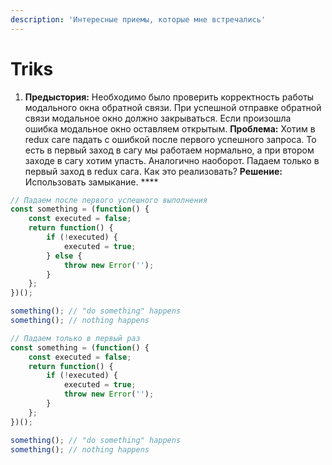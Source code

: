 ```yaml
---
description: 'Интересные приемы, которые мне встречались'
---
```


# Triks

1. **Предыстория:**  Необходимо было проверить корректность работы модального окна обратной связи. При успешной отправке обратной связи модальное окно должно закрываться. Если произошла ошибка модальное окно оставляем открытым.  **Проблема:**  Хотим в redux саге падать с ошибкой после первого успешного запроса. То есть в первый заход в сагу мы работаем нормально, а при втором заходе в сагу хотим упасть. Аналогично наоборот. Падаем только в первый заход в redux сага.  Как это реализовать?  **Решение:** Использовать замыкание. ****

```javascript
// Падаем после первого успешного выполнения
const something = (function() {
    const executed = false;
    return function() {
        if (!executed) {
            executed = true;
        } else {
            throw new Error('');
        }
    };
})();

something(); // "do something" happens
something(); // nothing happens
```

```javascript
// Падаем только в первый раз
const something = (function() {
    const executed = false;
    return function() {
        if (!executed) {
            executed = true;
            throw new Error('');
        }
    };
})();

something(); // "do something" happens
something(); // nothing happens
```

